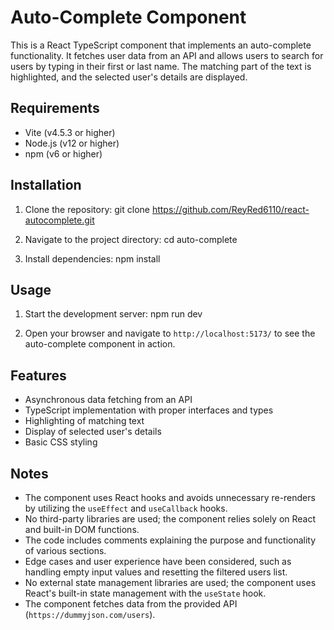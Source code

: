 # Auto-Complete Component

This is a React TypeScript component that implements an auto-complete functionality. It fetches user data from an API and allows users to search for users by typing in their first or last name. The matching part of the text is highlighted, and the selected user's details are displayed.

## Requirements
- Vite (v4.5.3 or higher)
- Node.js (v12 or higher)
- npm (v6 or higher)

## Installation

1. Clone the repository: git clone https://github.com/ReyRed6110/react-autocomplete.git

2. Navigate to the project directory: cd auto-complete

3. Install dependencies: npm install

## Usage

1. Start the development server: npm run dev

2. Open your browser and navigate to `http://localhost:5173/` to see the auto-complete component in action.

## Features

- Asynchronous data fetching from an API
- TypeScript implementation with proper interfaces and types
- Highlighting of matching text
- Display of selected user's details
- Basic CSS styling

## Notes

- The component uses React hooks and avoids unnecessary re-renders by utilizing the `useEffect` and `useCallback` hooks.
- No third-party libraries are used; the component relies solely on React and built-in DOM functions.
- The code includes comments explaining the purpose and functionality of various sections.
- Edge cases and user experience have been considered, such as handling empty input values and resetting the filtered users list.
- No external state management libraries are used; the component uses React's built-in state management with the `useState` hook.
- The component fetches data from the provided API (`https://dummyjson.com/users`).

